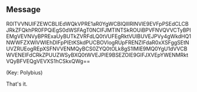 ## Message
R0lTVVNUIFZEWCBLIEdWQkVPRE1aR0YgWCBIQllIRlNVIE9EVFpPSEdCLCBJRkZFQkhPR0FPQiEgS0dWSFAgT0NCIFJMTlNTSkROUiBPVFNVQVVCTyBPIEMgVEVNVyBPRExaUyBUTkZVRFdLQ0tVUFEgRktVUlBUVEJPVy4gWkdHQ1NWWFZXWlVWIEhDIFpPIEtKSkdPUCBOVlogRUpFRENZIFdaR0xXSFggSEtNUVZRUEogREpXSFNVVENMQyBCS0ZYQ0tOLk8gS1lMIE9MQ0YgU1dVVCBWVENEIFdCRkZPUUZWSyBXQ0tWVEJPIE9BSEZOIE9GIFJXVEpYWENMRktVQyBFVEQgVEVXS1hCSkxQWg==

(Key: Polybius)

That's it.
